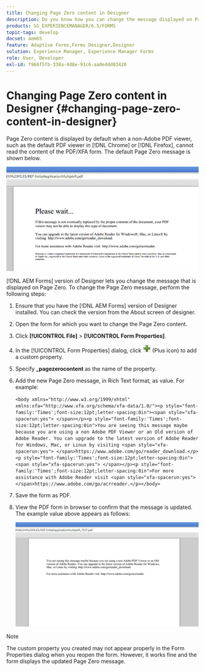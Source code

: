 ```yaml
---
title: Changing Page Zero content in Designer
description: Do you know how you can change the message displayed on Page Zero of an XFA PDF when viewing it in a non-Adobe PDF viewer?
products: SG_EXPERIENCEMANAGER/6.5/FORMS
topic-tags: develop
docset: aem65
feature: Adaptive Forms,Forms Designer,Designer
solution: Experience Manager, Experience Manager Forms
role: User, Developer
exl-id: f966f5fb-338a-4d8e-91c6-aa0eddd03420
---
```

# Changing Page Zero content in Designer {#changing-page-zero-content-in-designer}

Page Zero content is displayed by default when a non-Adobe PDF viewer, such as the default PDF viewer in [!DNL Chrome] or [!DNL Firefox], cannot read the content of the PDF/XFA form. The default Page Zero message is shown below.

![defaultpage0message](assets/defaultpage0message.png)

[!DNL AEM Forms] version of Designer lets you change the message that is displayed on Page Zero. To change the Page Zero message, perform the following steps:

1. Ensure that you have the [!DNL AEM Forms] version of Designer installed. You can check the version from the About screen of designer.

1. Open the form for which you want to change the Page Zero content.

1. Click **[!UICONTROL File]** &gt; **[!UICONTROL Form Properties]**.

1. In the [!UICONTROL Form Properties] dialog, click ![plus](assets/plus.png) (Plus icon) to add a custom property.

1. Specify **_pagezerocontent** as the name of the property.
1. Add the new Page Zero message, in Rich Text format, as value. For example:


   `<body xmlns="http://www.w3.org/1999/xhtml" xmlns:xfa="http://www.xfa.org/schema/xfa-data/1.0/"><p style="font-family:'Times';font-size:12pt;letter-spacing:0in"><span style="xfa-spacerun:yes"> </span></p><p style="font-family:'Times';font-size:12pt;letter-spacing:0in">You are seeing this message maybe because you are using a non Adobe PDF Viewer or an Old version of Adobe Reader. You can upgrade to the latest version of Adobe Reader for Windows, Mac, or Linux by visiting <span style="xfa-spacerun:yes"> </span>https://www.adobe.com/go/reader_download.</p><p style="font-family:'Times';font-size:12pt;letter-spacing:0in"><span style="xfa-spacerun:yes"> </span></p><p style="font-family:'Times';font-size:12pt;letter-spacing:0in">For more assistance with Adobe Reader visit <span style="xfa-spacerun:yes"> </span>https://www.adobe.com/go/acrreader.</p></body>`

1. Save the form as PDF.

1. View the PDF form in browser to confirm that the message is updated. The example value above appears as follows:

   ![changedmessage](assets/changedmessage.png)

>[!NOTE]
>
>The custom property you created may not appear properly in the Form Properties dialog when you reopen the form. However, it works fine and the form displays the updated Page Zero message.
